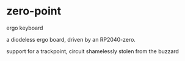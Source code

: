 # zero-point
ergo keyboard


a diodeless ergo board, driven by an RP2040-zero.

support for a trackpoint, circuit shamelessly stolen from the buzzard
